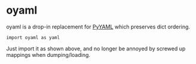 # oyaml
oyaml is a drop-in replacement for [PyYAML](http://pyyaml.org/wiki/PyYAML) which preserves dict ordering.

    import oyaml as yaml

Just import it as shown above, and no longer be annoyed by screwed up mappings when dumping/loading.
